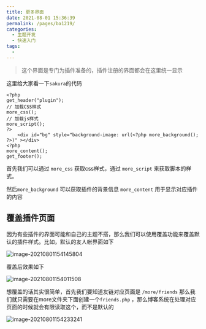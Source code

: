 ```yaml
---
title: 更多界面
date: 2021-08-01 15:36:39
permalink: /pages/ba1219/
categories:
  - 主题开发
  - 快速入门
tags:
  - 
---
```

> 这个界面是专门为插件准备的，插件注册的界面都会在这里统一显示

这里给大家看一下`sakura`的代码

```php+HTML
<?php
get_header("plugin");
// 加载CSS样式
more_css();
// 加载js样式
more_script();
?>
    <div id="bg" style="background-image: url(<?php more_background(); ?>)" ></div>
<?php
more_content();
get_footer();
```

首先我们可以通过 `more_css` 获取css样式，通过 `more_script`  来获取脚本的样式。

然后`more_background` 可以获取插件的背景信息  `more_content` 用于显示对应插件的内容



## 覆盖插件页面

因为有些插件的界面可能和自己的主题不搭，那么我们可以使用覆盖功能来覆盖默认的插件样式。比如，默认的友人帐界面如下

![image-20210801154145804](https://img.xiaoyou66.com/2021/08/01/2661301745756.png)

覆盖后效果如下

![image-20210801154011508](https://img.xiaoyou66.com/2021/08/01/0f4381d3114e5.png)



想覆盖的话其实很简单，首先我们要知道友链对应页面是 `/more/friends` 那么我们就只需要在more文件夹下面创建一个`friends.php` ，那么博客系统在处理对应页面的时候就会有限读取这个，而不是默认的

![image-20210801154233241](https://img.xiaoyou66.com/2021/08/01/c8b02e2fed2bc.png)